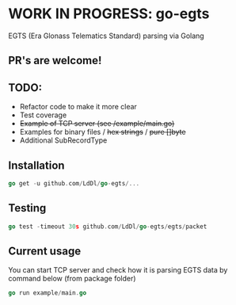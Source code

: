 # WORK IN PROGRESS: go-egts
EGTS (Era Glonass Telematics Standard) parsing via Golang

## PR's are welcome!

## TODO:
* Refactor code to make it more clear
* Test coverage
* ~~Example of TCP server (see /example/main.go)~~
* Examples for binary files / ~~hex strings~~ / ~~pure []byte~~
* Additional SubRecordType

## Installation
```go
go get -u github.com/LdDl/go-egts/...
```

## Testing
```go
go test -timeout 30s github.com/LdDl/go-egts/egts/paсket
```

## Current usage
You can start TCP server and check how it is parsing EGTS data by command below (from package folder)
```go
go run example/main.go
```